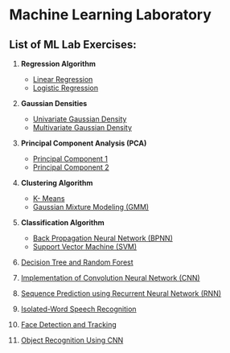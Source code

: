 # Machine Learning Laboratory

## List of ML Lab Exercises:

1. **Regression Algorithm**
    - [Linear Regression](https://github.com/karthikeyan-2005/Machine-Learning-Lab/blob/main/ML%20Lab/Regression%20Algorithm/Linear%20Regression.ipynb)
    - [Logistic Regression](https://github.com/Esai-Keshav/principles-of-ai-lab/blob/main/Programs/DFS(depth).py)

2. **Gaussian Densities**
    - [Univariate Gaussian Density](https://github.com/Esai-Keshav/principles-of-ai-lab/blob/main/Programs/A_star.py)
    - [Multivariate Gaussian Density](https://github.com/Esai-Keshav/principles-of-ai-lab/blob/main/Programs/A_star.py)

3. **Principal Component Analysis (PCA)**
    - [Principal Component 1](https://github.com/Esai-Keshav/principles-of-ai-lab/blob/main/Programs/cryto_arthrmatic.py)
    - [Principal Component 2](https://github.com/Esai-Keshav/principles-of-ai-lab/blob/main/Programs/cryto_arthrmatic.py)

4. **Clustering Algorithm**
    - [K- Means](https://github.com/Esai-Keshav/principles-of-ai-lab/blob/main/Programs/predicate-logic.py)
    - [Gaussian Mixture Modeling (GMM)](https://github.com/Esai-Keshav/principles-of-ai-lab/blob/main/Programs/predicate-logic.py)

5. **Classification Algorithm**
    - [Back Propagation Neural Network (BPNN)](./Programs/sematic_net.py)
    - [Support Vector Machine (SVM)](./Programs/sematic_net.py)

6. [Decision Tree and Random Forest](./Programs/Naive_Bayes.py)
7. [Implementation of Convolution Neural Network (CNN)](./Programs/min_max.py)
8. [Sequence Prediction using Recurrent Neural Network (RNN)](./Programs/alpha_beta_pruning.py)
9. [Isolated-Word Speech Recognition](./Programs/NLP_token.py)
10. [Face Detection and Tracking](./Programs/spell_check.py)
11. [Object Recognition Using CNN](./Programs/expert_system.py)
